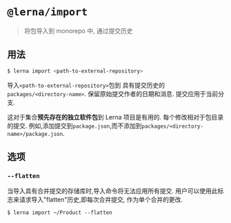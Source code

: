 # `@lerna/import`

> 将包导入到 monorepo 中, 通过提交历史

## 用法

```sh
$ lerna import <path-to-external-repository>
```

导入`<path-to-external-repository>`包到 具有提交历史的`packages/<directory-name>`. 保留原始提交作者的日期和消息. 提交应用于当前分支.

这对于集合**预先存在的独立软件包**到 Lerna 项目是有用的. 每个修改相对于包目录的提交. 例如,添加提交到`package.json`,而不添加到`packages/<directory-name>/package.json`.

## 选项

### `--flatten`

当导入具有合并提交的存储库时,导入命令将无法应用所有提交. 用户可以使用此标志来请求导入"flatten"历史,即每次合并提交, 作为单个合并的更改.

    $ lerna import ~/Product --flatten
